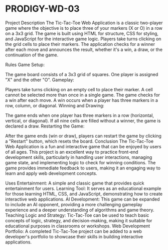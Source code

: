 # PRODIGY-WD-03

Project Description
The Tic-Tac-Toe Web Application is a classic two-player game where the objective is to place three of your markers (X or O) in a row on a 3x3 grid. The game is built using HTML for structure, CSS for styling, and JavaScript for the interactive game logic. Players take turns clicking on the grid cells to place their markers. The application checks for a winner after each move and announces the result, whether it's a win, a draw, or the continuation of the game.

Rules
Game Setup:

The game board consists of a 3x3 grid of squares.
One player is assigned "X" and the other "O".
Gameplay:

Players take turns clicking on an empty cell to place their marker.
A cell cannot be selected more than once in a single game.
The game checks for a win after each move. A win occurs when a player has three markers in a row, column, or diagonal.
Winning and Drawing:

The game ends when one player has three markers in a row (horizontal, vertical, or diagonal).
If all nine cells are filled without a winner, the game is declared a draw.
Restarting the Game:

After the game ends (win or draw), players can restart the game by clicking a "Restart" button, which resets the board.
Conclusion
The Tic-Tac-Toe Web Application is a fun and interactive game that can be enjoyed by users of all ages. This project is an excellent way to practice front-end development skills, particularly in handling user interactions, managing game state, and implementing logic to check for winning conditions. The game provides immediate feedback to users, making it an engaging way to learn and apply web development concepts.

Uses
Entertainment: A simple and classic game that provides quick entertainment for users.
Learning Tool: It serves as an educational example for those learning HTML, CSS, and JavaScript, demonstrating how to create interactive web applications.
AI Development: This game can be expanded to include an AI opponent, providing a more challenging gameplay experience and a deeper understanding of algorithms and game theory.
Teaching Logic and Strategy: Tic-Tac-Toe can be used to teach basic concepts of logic, strategy, and decision-making, making it suitable for educational purposes in classrooms or workshops.
Web Development Portfolio: A completed Tic-Tac-Toe project can be added to a web developer's portfolio to showcase their skills in building interactive applications.
